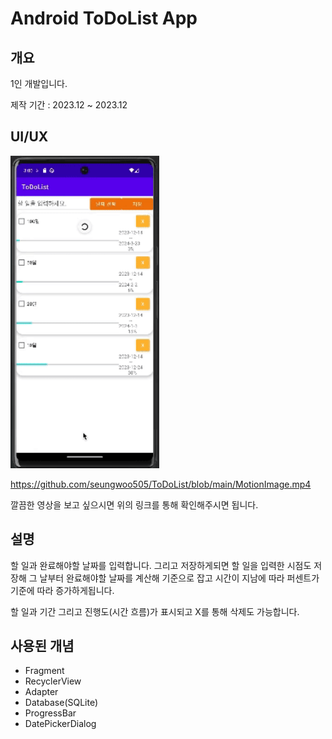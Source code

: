 # Android ToDoList App

## 개요
1인 개발입니다.

제작 기간 : 2023.12 ~ 2023.12

## UI/UX
<img src="https://github.com/seungwoo505/ToDoList/blob/main/MotionImage.gif" height="500"/>

<https://github.com/seungwoo505/ToDoList/blob/main/MotionImage.mp4>

깔끔한 영상을 보고 싶으시면 위의 링크를 통해 확인해주시면 됩니다.

## 설명
할 일과 완료해야할 날짜를 입력합니다. 
그리고 저장하게되면 할 일을 입력한 시점도 저장해 그 날부터 완료해야할 날짜를 계산해 기준으로 잡고 시간이 지남에 따라 퍼센트가 기준에 따라 증가하게됩니다.

할 일과 기간 그리고 진행도(시간 흐름)가 표시되고 X를 통해 삭제도 가능합니다.

## 사용된 개념
- Fragment
- RecyclerView
- Adapter
- Database(SQLite)
- ProgressBar
- DatePickerDialog
